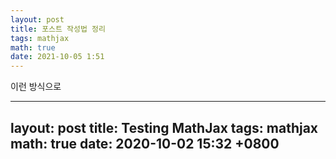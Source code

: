 ```yaml
---
layout: post
title: 포스트 작성법 정리
tags: mathjax
math: true
date: 2021-10-05 1:51
---
```


이런 방식으로

---
layout: post
title: Testing MathJax
tags: mathjax
math: true
date: 2020-10-02 15:32 +0800
---
